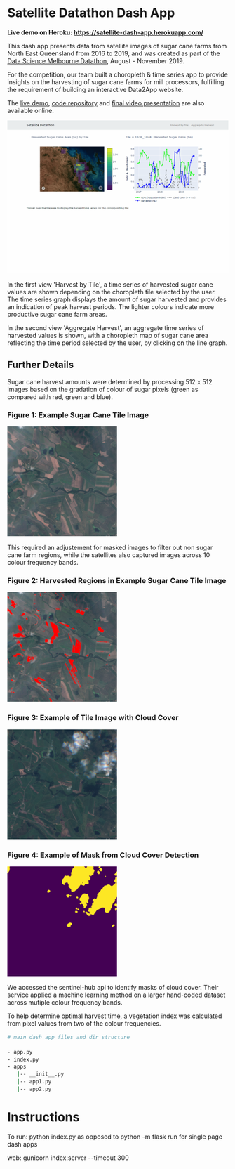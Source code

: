 # Satellite Datathon Dash App

**Live demo on Heroku: https://satellite-dash-app.herokuapp.com/**

This dash app presents data from satellite images of sugar cane farms from North East Queensland from 2016 to 2019, and was created as part of the [Data Science Melbourne Datathon](https://medium.com/satellite-intelligence), August - November 2019. 

For the competition, our team built a choropleth & time series app to provide insights on the harvesting of sugar cane farms for mill processors, fulfilling the requirement of building an interactive Data2App website.

The [live demo](https://satellite-dash-app.herokuapp.com/
), [code repository](https://github.com/satellite-datathon/sdthon) and [final video presentation](https://drive.google.com/file/d/1HKftlyNhEO_gQUNMjIgwD9MlNCGQCs6K/view) are also available online.

![dash app demo](./images/satellite_dashboard_demo.gif)

In the first view 'Harvest by Tile', a time series of harvested sugar cane values are shown depending on the choropleth tile selected by the user. The time series graph displays the amount of sugar harvested and provides an indication of peak harvest periods. The lighter colours indicate more productive sugar cane farm areas.

In the second view 'Aggregate Harvest', an aggregate time series of harvested values is shown, with a choropleth map of sugar cane area reflecting the time period selected by the user, by clicking on the line graph.

## Further Details

Sugar cane harvest amounts were determined by processing 512 x 512 images based on the gradation of colour of sugar pixels (green as compared with red, green and blue).

### Figure 1: Example Sugar Cane Tile Image 

<img src=./images/7680-10240-TCI-2016-12-22.png width="250" height="250">

This required an adjustement for masked images to filter out non sugar cane farm regions, while the satellites also captured images across 10 colour frequency bands. 

### Figure 2: Harvested Regions in Example Sugar Cane Tile Image 
<img src=./images/2016-12-22.png width="250" height="250">

### Figure 3: Example of Tile Image with Cloud Cover
<img src=./images/7680-10240-TCI-2017-05-31.png width="250" height="250">

### Figure 4: Example of Mask from Cloud Cover Detection
<img src=./images/7680-10240-mask-2017-05-31.png width="250" height="250">


We accessed the sentinel-hub api to identify masks of cloud cover. Their service applied a machine learning method on a larger hand-coded dataset across mutiple colour frequency bands. 

To help determine optimal harvest time, a vegetation index was calculated from pixel values from two of the colour frequencies. 

```bash 
# main dash app files and dir structure

- app.py
- index.py
- apps
   |-- __init__.py
   |-- app1.py
   |-- app2.py

```

# Instructions

To run: python index.py as opposed to python -m flask run for single page dash apps 

web: gunicorn index:server --timeout 300
